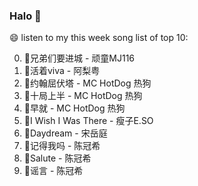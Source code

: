 

### Halo 👋

😄 listen to my this week song list of top 10:

0. 🌈兄弟们要进城 - 顽童MJ116
1. 🌈活着viva - 阿梨粤
2. 🌈约翰屈伏塔 - MC HotDog 热狗
3. 🌈十局上半 - MC HotDog 热狗
4. 🌈早就 - MC HotDog 热狗
5. 🌈I Wish I Was There - 瘦子E.SO
6. 🌈Daydream - 宋岳庭
7. 🌈记得我吗 - 陈冠希
8. 🌈Salute - 陈冠希
9. 🌈谣言 - 陈冠希

